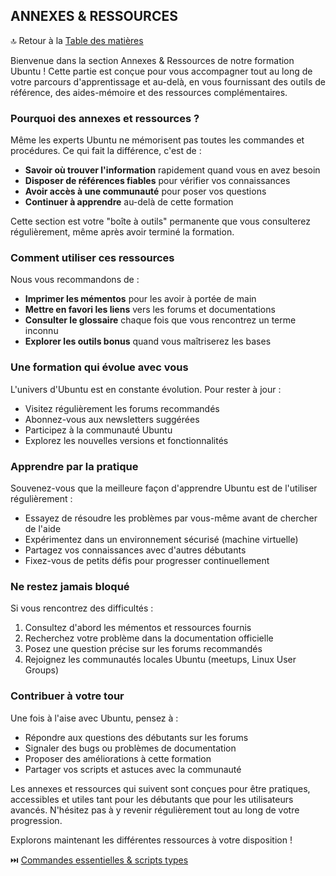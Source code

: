 ## ANNEXES & RESSOURCES

🔝 Retour à la [Table des matières](/SOMMAIRE.md)

Bienvenue dans la section Annexes & Ressources de notre formation Ubuntu ! Cette partie est conçue pour vous accompagner tout au long de votre parcours d'apprentissage et au-delà, en vous fournissant des outils de référence, des aides-mémoire et des ressources complémentaires.

### Pourquoi des annexes et ressources ?

Même les experts Ubuntu ne mémorisent pas toutes les commandes et procédures. Ce qui fait la différence, c'est de :
- **Savoir où trouver l'information** rapidement quand vous en avez besoin
- **Disposer de références fiables** pour vérifier vos connaissances
- **Avoir accès à une communauté** pour poser vos questions
- **Continuer à apprendre** au-delà de cette formation

Cette section est votre "boîte à outils" permanente que vous consulterez régulièrement, même après avoir terminé la formation.

### Comment utiliser ces ressources

Nous vous recommandons de :
- **Imprimer les mémentos** pour les avoir à portée de main
- **Mettre en favori les liens** vers les forums et documentations
- **Consulter le glossaire** chaque fois que vous rencontrez un terme inconnu
- **Explorer les outils bonus** quand vous maîtriserez les bases

### Une formation qui évolue avec vous

L'univers d'Ubuntu est en constante évolution. Pour rester à jour :
- Visitez régulièrement les forums recommandés
- Abonnez-vous aux newsletters suggérées
- Participez à la communauté Ubuntu
- Explorez les nouvelles versions et fonctionnalités

### Apprendre par la pratique

Souvenez-vous que la meilleure façon d'apprendre Ubuntu est de l'utiliser régulièrement :
- Essayez de résoudre les problèmes par vous-même avant de chercher de l'aide
- Expérimentez dans un environnement sécurisé (machine virtuelle)
- Partagez vos connaissances avec d'autres débutants
- Fixez-vous de petits défis pour progresser continuellement

### Ne restez jamais bloqué

Si vous rencontrez des difficultés :
1. Consultez d'abord les mémentos et ressources fournis
2. Recherchez votre problème dans la documentation officielle
3. Posez une question précise sur les forums recommandés
4. Rejoignez les communautés locales Ubuntu (meetups, Linux User Groups)

### Contribuer à votre tour

Une fois à l'aise avec Ubuntu, pensez à :
- Répondre aux questions des débutants sur les forums
- Signaler des bugs ou problèmes de documentation
- Proposer des améliorations à cette formation
- Partager vos scripts et astuces avec la communauté

Les annexes et ressources qui suivent sont conçues pour être pratiques, accessibles et utiles tant pour les débutants que pour les utilisateurs avancés. N'hésitez pas à y revenir régulièrement tout au long de votre progression.

Explorons maintenant les différentes ressources à votre disposition !

⏭️ [Commandes essentielles & scripts types](/annexes/commandes-essentielles.md)
